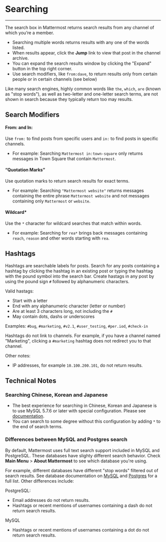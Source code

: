 # Searching
_____

The search box in Mattermost returns search results from any channel of which you’re a member. 

- Searching multiple words returns results with any one of the words listed. 
- When results appear, click the **Jump** link to view that post in the channel archive.
- You can expand the search results window by clicking the "Expand" button in the top right corner. 
- Use search modifiers, like `from:dave`, to return results only from certain people or in certain channels (see below)

Like many search engines, highly common words like `the`, `which`, `are` (known as "stop words"), as well as two-letter and one-letter search terms, are not shown in search because they typically return too may results. 

## Search Modifiers

#### From: and In:
Use `from:` to find posts from specific users and `in:` to find posts in specific channels. 

- For example: Searching `Mattermost in:town-square` only returns messages in Town Square that contain `Mattermost`.

#### “Quotation Marks”
Use quotation marks to return search results for exact terms. 

- For example: Searching `"Mattermost website"` returns messages containing the entire phrase `Mattermost website` and not messages containing only `Mattermost` or `website`.

#### Wildcard* 
Use the `*` character for wildcard searches that match within words.

- For example: Searching for `rea*` brings back messages containing `reach`, `reason` and other words starting with `rea`.

## Hashtags

Hashtags are searchable labels for posts. Search for any posts containing a hashtag by clicking the hashtag in an existing post or typing the hashtag with the pound symbol into the search bar. Create hastags in any post by using the pound sign `#` followed by alphanumeric characters.

Valid hastags:
- Start with a letter
- End with any alphanumeric character (letter or number)
- Are at least 3 characters long, not including the `#` 
- May contain dots, dashs or underscores

Examples:
`#bug`, `#marketing`, `#v2.1`, `#user_testing`, `#per.iod`, `#check-in`

Hashtags do not link to channels. For example, if you have a channel named "Marketing", clicking a `#marketing` hashtag does not redirect you to that channel.

Other notes: 

- IP addresses, for example `10.100.200.101`, do not return results.

## Technical Notes

### Searching Chinese, Korean and Japanese
- The best experience for searching in Chinese, Korean and Japanese is to use MySQL 5.7.6 or later with special configuration. Please see [documentation](https://docs.mattermost.com/install/i18n.html).
- You can search to some degree without this configuration by adding `*` to the end of search terms. 

### Differences between MySQL and Postgres search 

By default, Mattermost uses full text search support included in MySQL and PostgreSQL. These databases have slighty different search behavior. Check **Main Menu** > **About Mattermost** to see which database you're using.

For example, different databases have different "stop words" filtered out of search results. See database documentation on [MySQL](http://dev.mysql.com/doc/refman/5.7/en/fulltext-stopwords.html) and [Postgres](http://apt-browse.org/browse/ubuntu/precise/main/i386/postgresql-9.1/9.1.3-2/file/usr/share/postgresql/9.1/tsearch_data/english.stop) for a full list. Other differences include: 

PostgreSQL: 
- Email addresses do not return results.
- Hashtags or recent mentions of usernames containing a dash do not return search results.

MySQL 
- Hashtags or recent mentions of usernames containing a dot do not return search results.

    
